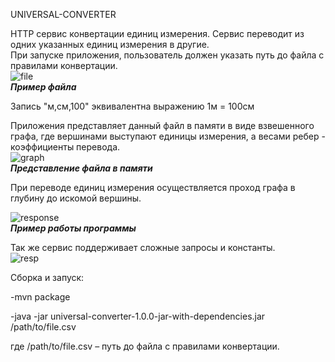 UNIVERSAL-CONVERTER 

HTTP сервис конвертации единиц измерения. Сервис переводит из одних указанных единиц измерения в другие.  
При запуске приложения, пользователь должен указать путь до файла с правилами конвертации.  
![file](https://user-images.githubusercontent.com/61022970/125191710-0ac69b00-e26e-11eb-9a0c-323a964d20c2.png)  
***Пример файла***  
  
Запись "м,см,100" эквивалентна выражению 1м = 100см
  
Приложения представляет данный файл в памяти в виде взвешенного графа, где вершинами выступают единицы измерения, а весами ребер - коэффициенты перевода.  
![graph](https://user-images.githubusercontent.com/61022970/125192040-de138300-e26f-11eb-8f6f-92a1629ef328.png)  
***Представление файла в памяти***  
  
При переводе единиц измерения осуществляется проход графа в глубину до искомой вершины.  

![response](https://user-images.githubusercontent.com/61022970/125192291-4ca51080-e271-11eb-93f2-5c0fa1e6040a.png)  
***Пример работы программы***  
  
Так же сервис поддерживает сложные запросы и константы.  
![resp](https://user-images.githubusercontent.com/61022970/125192367-ab6a8a00-e271-11eb-9f1f-a5ace8780c14.png)


Сборка и запуск:

-mvn package

-java -jar universal-converter-1.0.0-jar-with-dependencies.jar /path/to/file.csv

где /path/to/file.csv – путь до файла с правилами конвертации.
